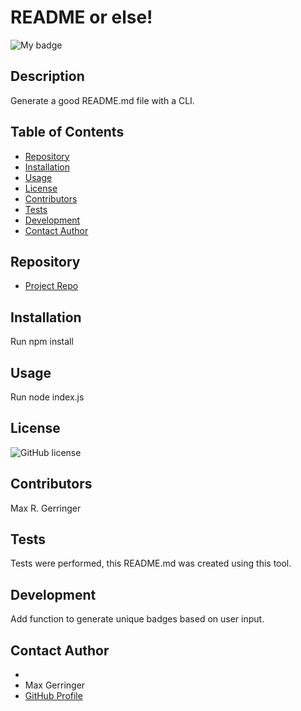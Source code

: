 
  
  # **README or else!**

  ![My badge](https://img.shields.io/badge/Created%20by-%40maxgerringer-blue)

  ## Description

  Generate a good README.md file with a CLI.

  ## Table of Contents

  - [Repository](#Repository)
  - [Installation](#Installation)
  - [Usage](#Usage)
  - [License](#License)
  - [Contributors](#Contributors)
  - [Tests](#Tests)
  - [Development](#Development)
  - [Contact Author](#Contact)

  ## Repository

  - [Project Repo](maxgerringer.github.io)

  ## Installation

  Run npm install

  ## Usage

  Run node index.js

  ## License

  ![GitHub license](https://img.shields.io/badge/license-MIT-blue.svg)

  ## Contributors

  Max R. Gerringer

  ## Tests

  Tests were performed, this README.md was created using this tool.

  ## Development

  Add function to generate unique badges based on user input.

  ## Contact Author

  - <null>
  - Max Gerringer
  - [GitHub Profile](undefined)

